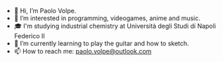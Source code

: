 - 👋 Hi, I’m Paolo Volpe.
- 👀 I’m interested in programming, videogames, anime and music.
- 🎓 I'm studying industrial chemistry at Università degli Studi di Napoli Federico II
- 🌱 I’m currently learning to play the guitar and how to sketch.
- 📫 How to reach me: paolo.volpe@outlook.com
